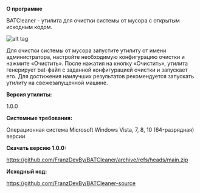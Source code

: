 **О программе**

BATCleaner  - утилита для очистки системы от мусора с открытым исходным кодом.

![alt tag](https://i.imgur.com/c8fCX4S.png)

Для очистки системы от мусора запустите утилиту от имени администратора, настройте необходимую конфигурацию очистки и нажмите «Очистить». После нажатия на кнопку «Очистить», утилита генерирует bat-файл с заданной конфигурацией очистки и запускает его. Для достижения наилучших результатов рекомендуется запускать утилиту на свежезапущенной машине.


**Версия утилиты:**

1.0.0


**Системные требования:**

Операционная система Microsoft Windows Vista, 7, 8, 10 (64-разрядная) версии

**Скачать версию 1.0.0:**

https://github.com/FranzDevBy/BATCleaner/archive/refs/heads/main.zip

**Исходный код:**

https://github.com/FranzDevBy/BATCleaner-source
